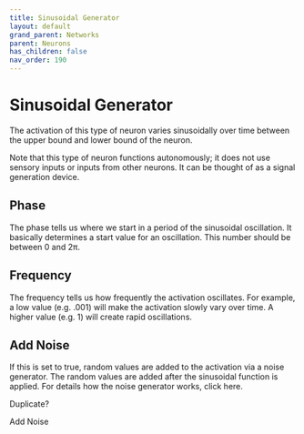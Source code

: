 ```yaml
---
title: Sinusoidal Generator
layout: default
grand_parent: Networks
parent: Neurons
has_children: false
nav_order: 190
---
```


# Sinusoidal Generator

The activation of this type of neuron varies sinusoidally over time between the upper bound and lower bound of the neuron.

Note that this type of neuron functions autonomously; it does not use sensory inputs or inputs from other neurons. It can be thought of as a signal generation device.

## Phase

The phase tells us where we start in a period of the sinusoidal oscillation.  It basically determines a start value for an oscillation.  This number should be between 0 and 2π. 

## Frequency

The frequency tells us how frequently the activation oscillates. For example, a low value (e.g. .001) will make the activation slowly vary over time.  A higher value (e.g. 1) will create rapid oscillations.

## Add Noise

If this is set to true, random values are added to the activation via a noise generator. The random values are added after the sinusoidal function is applied. For details how the noise generator works, click here.

<!-- TODO --> Duplicate?
Add Noise
